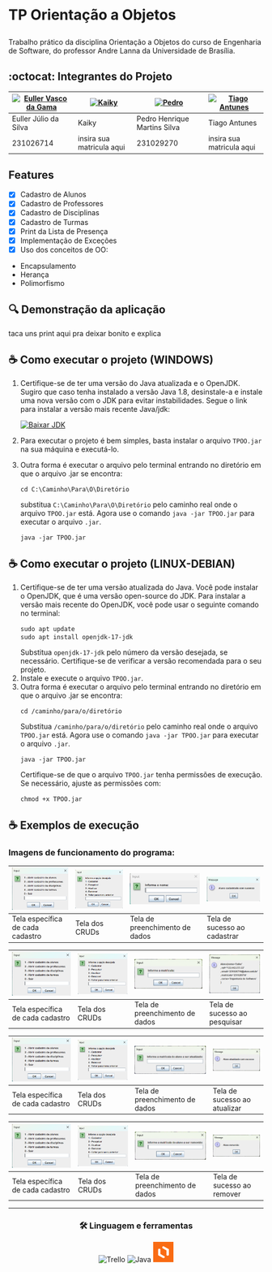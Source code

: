# <p>TP Orientação a Objetos</p>
Trabalho prático da disciplina Orientação a Objetos do curso de Engenharia de Software, do professor Andre Lanna da Universidade de Brasília.

## :octocat: Integrantes do Projeto

| [![Euller Vasco da Gama](https://avatars.githubusercontent.com/u/125329742?v=4)](https://github.com/Potatoyz908) | [![Kaiky](https://avatars.githubusercontent.com/u/17420604?v=4)](https://github.com/kaikysousa) | [![Pedro](https://avatars.githubusercontent.com/u/142694744?v=4)](https://github.com/314dro) | [![Tiago Antunes](https://avatars.githubusercontent.com/u/143669941?s=400&u=b16d161f8a130c590d63271ea41f4dd02d3c573d&v=4)](https://github.com/TiagoBalieiro) |
|-------------------------------------------------------------|-----------------------------------------------------------|-----------------------------------------------------------|-----------------------------------------------------------|
| Euller Júlio da Silva | Kaiky | Pedro Henrique Martins Silva | Tiago Antunes
231026714 | insira sua matricula aqui| 231029270 | insira sua matricula aqui |


## Features

- [x] Cadastro de Alunos
- [x] Cadastro de Professores
- [x] Cadastro de Disciplinas
- [x] Cadastro de Turmas
- [x] Print da Lista de Presença
- [x] Implementação de Exceções
- [x] Uso dos conceitos de OO:

- Encapsulamento
- Herança
- Polimorfismo

## :mag: Demonstração da aplicação

 taca uns print aqui pra deixar bonito e explica
## ☕ Como executar o projeto (WINDOWS)
1. Certifique-se de ter uma versão do Java atualizada e o OpenJDK. Sugiro que caso tenha instalado a versão Java 1.8, desinstale-a e instale uma nova versão com o JDK para evitar instabilidades.
   Segue o link para instalar a versão mais recente Java/jdk:

   [![Baixar JDK](https://img.shields.io/badge/Download_JDK-Oracle-red)](https://www.oracle.com/java/technologies/downloads/?er=221886#jdk22-windows)

3. Para executar o projeto é bem simples, basta instalar o arquivo `TPOO.jar` na sua máquina e executá-lo.
4. Outra forma é executar o arquivo pelo terminal entrando no diretório em que o arquivo .jar se encontra:
   ```
   cd C:\Caminho\Para\O\Diretório
   ```
   substitua `C:\Caminho\Para\O\Diretório` pelo caminho real onde o arquivo `TPOO.jar` está.
   Agora use o comando `java -jar TPOO.jar` para executar o arquivo `.jar`.
   ```
   java -jar TPOO.jar
   ```
## ☕ Como executar o projeto (LINUX-DEBIAN)
1. Certifique-se de ter uma versão atualizada do Java. Você pode instalar o OpenJDK, que é uma versão open-source do JDK. Para instalar a versão mais recente do OpenJDK, você pode usar o seguinte comando no terminal:
   ```
   sudo apt update
   sudo apt install openjdk-17-jdk
   ```
   Substitua `openjdk-17-jdk` pelo número da versão desejada, se necessário. Certifique-se de verificar a versão recomendada para o seu projeto.
2. Instale e execute o arquivo `TPOO.jar`.
3. Outra forma é executar o arquivo pelo terminal entrando no diretório em que o arquivo .jar se encontra:
   ```
   cd /caminho/para/o/diretório
   ```
   Substitua `/caminho/para/o/diretório` pelo caminho real onde o arquivo `TPOO.jar` está.
   Agora use o comando `java -jar TPOO.jar` para executar o arquivo `.jar`.
   ```
   java -jar TPOO.jar
   ```
   Certifique-se de que o arquivo `TPOO.jar` tenha permissões de execução. Se necessário, ajuste as permissões com:
   ```
   chmod +x TPOO.jar
   ```
 ## :coffee: Exemplos de execução

### Imagens de funcionamento do programa:

| ![](https://github.com/TiagoBalieiro/TP-Orientacao-a-Objetos/blob/main/imgs/Captura1) | ![](https://github.com/TiagoBalieiro/TP-Orientacao-a-Objetos/blob/main/imgs/Captura2) | ![](https://github.com/TiagoBalieiro/TP-Orientacao-a-Objetos/blob/main/imgs/Captura3) | ![](https://github.com/TiagoBalieiro/TP-Orientacao-a-Objetos/blob/main/imgs/Captura4) |
|-------------------------------------------------------------|-----------------------------------------------------------|-----------------------------------------------------------|-----------------------------------------------------------|
| Tela específica de cada cadastro                                                | Tela dos CRUDs                                                  | Tela de preenchimento de dados                                                     | Tela de sucesso ao cadastrar                                   |


| ![](https://github.com/TiagoBalieiro/TP-Orientacao-a-Objetos/blob/main/imgs/Captura1) | ![](https://github.com/TiagoBalieiro/TP-Orientacao-a-Objetos/blob/main/imgs/Captura2) | ![](https://github.com/TiagoBalieiro/TP-Orientacao-a-Objetos/blob/main/imgs/Captura10.png) | ![](https://github.com/TiagoBalieiro/TP-Orientacao-a-Objetos/blob/main/imgs/Captura5.png) |
|-------------------------------------------------------------|-----------------------------------------------------------|-----------------------------------------------------------|-----------------------------------------------------------|
| Tela específica de cada cadastro                                              | Tela dos CRUDs                                                  | Tela de preenchimento de dados      | Tela de sucesso ao pesquisar  

| ![](https://github.com/TiagoBalieiro/TP-Orientacao-a-Objetos/blob/main/imgs/Captura1) | ![](https://github.com/TiagoBalieiro/TP-Orientacao-a-Objetos/blob/main/imgs/Captura2) | ![](https://github.com/TiagoBalieiro/TP-Orientacao-a-Objetos/blob/main/imgs/Captura6.png) | ![](https://github.com/TiagoBalieiro/TP-Orientacao-a-Objetos/blob/main/imgs/Captura7.png) |
|-------------------------------------------------------------|-----------------------------------------------------------|-----------------------------------------------------------|-----------------------------------------------------------|
| Tela específica de cada cadastro                                              | Tela dos CRUDs                                                  | Tela de preenchimento de dados                                                     | Tela de sucesso ao atualizar                                  |

| ![](https://github.com/TiagoBalieiro/TP-Orientacao-a-Objetos/blob/main/imgs/Captura1) | ![](https://github.com/TiagoBalieiro/TP-Orientacao-a-Objetos/blob/main/imgs/Captura2) | ![](https://github.com/TiagoBalieiro/TP-Orientacao-a-Objetos/blob/main/imgs/Captura9.png) | ![](https://github.com/TiagoBalieiro/TP-Orientacao-a-Objetos/blob/main/imgs/Captura8.png) |
|-------------------------------------------------------------|-----------------------------------------------------------|-----------------------------------------------------------|-----------------------------------------------------------|
| Tela específica de cada cadastro                                              | Tela dos CRUDs                                                  | Tela de preenchimento de dados                                                     | Tela de sucesso ao remover                                  |


---
<h3 align="center">🛠 Linguagem e ferramentas</h3>

<p align="center">
  <img src="https://img.icons8.com/color/48/000000/trello.png" alt="Trello"/>
  <img src="https://img.icons8.com/color/48/000000/java-coffee-cup-logo.png" alt="Java"/>
  <img height="40" width="40" src="https://github.com/TiagoBalieiro/TP-Orientacao-a-Objetos/blob/main/imgs/lucidchart.png" alt="Lucidchart"/>
</p>
